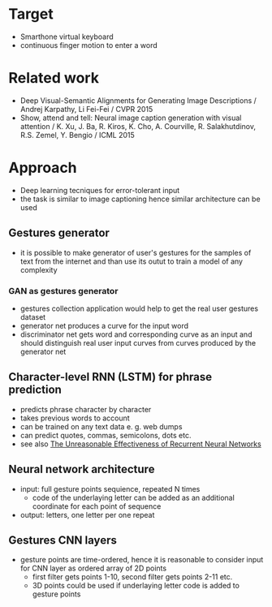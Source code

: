 # Target

- Smarthone virtual keyboard
- continuous finger motion to enter a word

# Related work

- Deep Visual-Semantic Alignments for Generating Image Descriptions / Andrej Karpathy, Li Fei-Fei / CVPR 2015
- Show, attend and tell: Neural image caption generation with visual attention / K. Xu, J. Ba, R. Kiros, K. Cho, A. Courville, R. Salakhutdinov, R.S. Zemel, Y. Bengio / ICML 2015

# Approach

- Deep learning tecniques for error-tolerant input
- the task is similar to image captioning hence similar architecture can be used


## Gestures generator

- it is possible to make generator of user's gestures for the samples of text from the internet and than use its outut to train a model of any complexity

### GAN as gestures generator

- gestures collection application would help to get the real user gestures dataset
- generator net produces a curve for the input word
- discriminator net gets word and corresponding curve as an input and should distinguish real user input curves from curves produced by the generator net

## Character-level RNN (LSTM) for phrase prediction

- predicts phrase character by character
- takes previous words to account
- can be trained on any text data e. g. web dumps
- can predict quotes, commas, semicolons, dots etc.
- see also [The Unreasonable Effectiveness of Recurrent Neural Networks](http://karpathy.github.io/2015/05/21/rnn-effectiveness/)

## Neural network architecture

- input: full gesture points sequience, repeated N times
  - code of the underlaying letter can be added as an additional coordinate for each point of sequence
- output: letters, one letter per one repeat

## Gestures CNN layers

- gesture points are time-ordered, hence it is reasonable to consider input for CNN layer as ordered array of 2D points
  - first filter gets points 1-10, second filter gets points 2-11 etc.
  - 3D points could be used if underlaying letter code is added to gesture points
